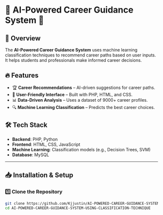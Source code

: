 # 🚀 AI-Powered Career Guidance System 🎯

## 📌 Overview
The **AI-Powered Career Guidance System** uses machine learning classification techniques to recommend career paths based on user inputs. It helps students and professionals make informed career decisions.

## 🔥 Features
- 🏆 **Career Recommendations** – AI-driven suggestions for career paths.
- 🎨 **User-Friendly Interface** – Built with PHP, HTML, and CSS.
- 📊 **Data-Driven Analysis** – Uses a dataset of 9000+ career profiles.
- 🔍 **Machine Learning Classification** – Predicts the best career choices.

## 🛠 Tech Stack
- **Backend**: PHP, Python  
- **Frontend**: HTML, CSS, JavaScript  
- **Machine Learning**: Classification models (e.g., Decision Trees, SVM)  
- **Database**: MySQL  

---

## 📥 Installation & Setup

### 1️⃣ Clone the Repository  
```bash
git clone https://github.com/Kjjustin/AI-POWERED-CAREER-GUIDANCE-SYSTEM-USING-CLASSIFICATION-TECHNIQUE.git
cd AI-POWERED-CAREER-GUIDANCE-SYSTEM-USING-CLASSIFICATION-TECHNIQUE
